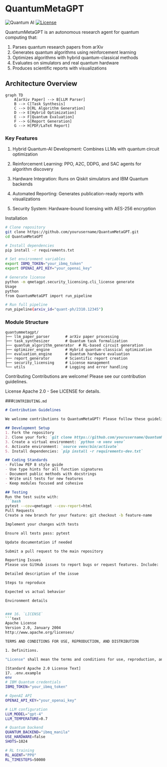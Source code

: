 # QuantumMetaGPT

![Quantum AI](https://img.shields.io/badge/Quantum-AI-blueviolet)
[![License](https://img.shields.io/badge/License-Apache_2.0-blue.svg)](https://opensource.org/licenses/Apache-2.0)

QuantumMetaGPT is an autonomous research agent for quantum computing that:
1. Parses quantum research papers from arXiv
2. Generates quantum algorithms using reinforcement learning
3. Optimizes algorithms with hybrid quantum-classical methods
4. Evaluates on simulators and real quantum hardware
5. Produces scientific reports with visualizations

## Architecture Overview

```mermaid
graph TD
    A[arXiv Paper] --> B[LLM Parser]
    B --> C[Task Synthesis]
    C --> D[RL Algorithm Generation]
    D --> E[Hybrid Optimization]
    E --> F[Quantum Evaluation]
    F --> G[Report Generation]
    G --> H[PDF/LaTeX Report]
```    
### Key Features
1) Hybrid Quantum-AI Development: Combines LLMs with quantum circuit optimization

2) Reinforcement Learning: PPO, A2C, DDPG, and SAC agents for algorithm discovery

3) Hardware Integration: Runs on Qiskit simulators and IBM Quantum backends

4) Automated Reporting: Generates publication-ready reports with visualizations

5) Security System: Hardware-bound licensing with AES-256 encryption

Installation
```bash
# Clone repository
git clone https://github.com/yourusername/QuantumMetaGPT.git
cd QuantumMetaGPT

# Install dependencies
pip install -r requirements.txt

# Set environment variables
export IBMQ_TOKEN="your_ibmq_token"
export OPENAI_API_KEY="your_openai_key"

# Generate license
python -m qmetagpt.security_licensing.cli_license generate
Usage
python
from QuantumMetaGPT import run_pipeline

# Run full pipeline
run_pipeline(arxiv_id="quant-ph/2310.12345")
```

### Module Structure
```mermaid
quantummetagpt/
├── llm_paper_parser       # arXiv paper processing
├── task_synthesizer       # Quantum task formalization
├── quantum_algorithm_generator  # RL-based circuit generation
├── optimizer_engine       # Hybrid quantum-classical optimization
├── evaluation_engine      # Quantum hardware evaluation
├── report_generator       # Scientific report creation
├── security_licensing     # License management
└── utils                  # Logging and error handling
```
Contributing
Contributions are welcome! Please see our contribution guidelines.

License
Apache 2.0 - See LICENSE for details.


###`CONTRIBUTING.md`
```markdown
# Contribution Guidelines

We welcome contributions to QuantumMetaGPT! Please follow these guidelines:

## Development Setup
1. Fork the repository
2. Clone your fork: `git clone https://github.com/yourusername/QuantumMetaGPT.git`
3. Create a virtual environment: `python -m venv venv`
4. Activate environment: `source venv/bin/activate`
5. Install dependencies: `pip install -r requirements-dev.txt`

## Coding Standards
- Follow PEP 8 style guide
- Use type hints for all function signatures
- Document public methods with docstrings
- Write unit tests for new features
- Keep modules focused and cohesive

## Testing
Run the test suite with:
```bash
pytest --cov=qmetagpt --cov-report=html
Pull Requests
Create a new branch for your feature: git checkout -b feature-name

Implement your changes with tests

Ensure all tests pass: pytest

Update documentation if needed

Submit a pull request to the main repository

Reporting Issues
Please use GitHub issues to report bugs or request features. Include:

Detailed description of the issue

Steps to reproduce

Expected vs actual behavior

Environment details


### 16. `LICENSE`
```text
Apache License
Version 2.0, January 2004
http://www.apache.org/licenses/

TERMS AND CONDITIONS FOR USE, REPRODUCTION, AND DISTRIBUTION

1. Definitions.

"License" shall mean the terms and conditions for use, reproduction, and distribution...

[Standard Apache 2.0 License Text]
17. .env.example
env
# IBM Quantum credentials
IBMQ_TOKEN="your_ibmq_token"

# OpenAI API
OPENAI_API_KEY="your_openai_key"

# LLM configuration
LLM_MODEL="gpt-4"
LLM_TEMPERATURE=0.7

# Quantum backend
QUANTUM_BACKEND="ibmq_manila"
USE_HARDWARE=false
SHOTS=1024

# RL training
RL_AGENT="PPO"
RL_TIMESTEPS=50000